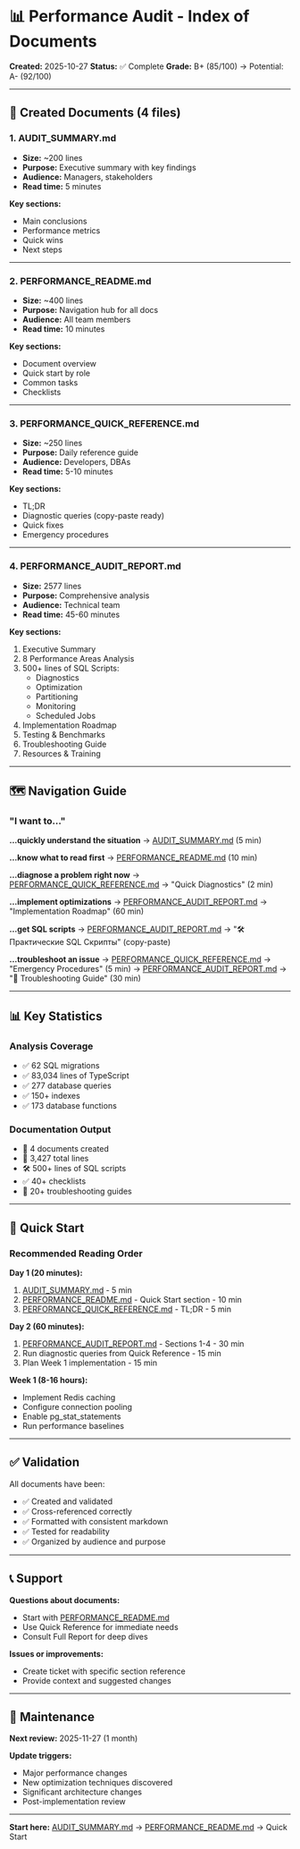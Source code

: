 # 📊 Performance Audit - Index of Documents

**Created:** 2025-10-27
**Status:** ✅ Complete
**Grade:** B+ (85/100) → Potential: A- (92/100)

---

## 📁 Created Documents (4 files)

### 1. AUDIT_SUMMARY.md
- **Size:** ~200 lines
- **Purpose:** Executive summary with key findings
- **Audience:** Managers, stakeholders
- **Read time:** 5 minutes

**Key sections:**
- Main conclusions
- Performance metrics
- Quick wins
- Next steps

---

### 2. PERFORMANCE_README.md  
- **Size:** ~400 lines
- **Purpose:** Navigation hub for all docs
- **Audience:** All team members
- **Read time:** 10 minutes

**Key sections:**
- Document overview
- Quick start by role
- Common tasks
- Checklists

---

### 3. PERFORMANCE_QUICK_REFERENCE.md
- **Size:** ~250 lines
- **Purpose:** Daily reference guide
- **Audience:** Developers, DBAs
- **Read time:** 5-10 minutes

**Key sections:**
- TL;DR
- Diagnostic queries (copy-paste ready)
- Quick fixes
- Emergency procedures

---

### 4. PERFORMANCE_AUDIT_REPORT.md
- **Size:** 2577 lines
- **Purpose:** Comprehensive analysis
- **Audience:** Technical team
- **Read time:** 45-60 minutes

**Key sections:**
1. Executive Summary
2. 8 Performance Areas Analysis
3. 500+ lines of SQL Scripts:
   - Diagnostics
   - Optimization
   - Partitioning
   - Monitoring
   - Scheduled Jobs
4. Implementation Roadmap
5. Testing & Benchmarks
6. Troubleshooting Guide
7. Resources & Training

---

## 🗺️ Navigation Guide

### "I want to..."

**...quickly understand the situation**
→ [AUDIT_SUMMARY.md](AUDIT_SUMMARY.md) (5 min)

**...know what to read first**
→ [PERFORMANCE_README.md](PERFORMANCE_README.md) (10 min)

**...diagnose a problem right now**
→ [PERFORMANCE_QUICK_REFERENCE.md](PERFORMANCE_QUICK_REFERENCE.md) → "Quick Diagnostics" (2 min)

**...implement optimizations**
→ [PERFORMANCE_AUDIT_REPORT.md](PERFORMANCE_AUDIT_REPORT.md) → "Implementation Roadmap" (60 min)

**...get SQL scripts**
→ [PERFORMANCE_AUDIT_REPORT.md](PERFORMANCE_AUDIT_REPORT.md) → "🛠️ Практические SQL Скрипты" (copy-paste)

**...troubleshoot an issue**
→ [PERFORMANCE_QUICK_REFERENCE.md](PERFORMANCE_QUICK_REFERENCE.md) → "Emergency Procedures" (5 min)
→ [PERFORMANCE_AUDIT_REPORT.md](PERFORMANCE_AUDIT_REPORT.md) → "🔧 Troubleshooting Guide" (30 min)

---

## 📊 Key Statistics

### Analysis Coverage
- ✅ 62 SQL migrations
- ✅ 83,034 lines of TypeScript
- ✅ 277 database queries
- ✅ 150+ indexes
- ✅ 173 database functions

### Documentation Output
- 📄 4 documents created
- 📝 3,427 total lines
- 🛠️ 500+ lines of SQL scripts
- ✅ 40+ checklists
- 🔧 20+ troubleshooting guides

---

## 🚀 Quick Start

### Recommended Reading Order

**Day 1 (20 minutes):**
1. [AUDIT_SUMMARY.md](AUDIT_SUMMARY.md) - 5 min
2. [PERFORMANCE_README.md](PERFORMANCE_README.md) - Quick Start section - 10 min
3. [PERFORMANCE_QUICK_REFERENCE.md](PERFORMANCE_QUICK_REFERENCE.md) - TL;DR - 5 min

**Day 2 (60 minutes):**
1. [PERFORMANCE_AUDIT_REPORT.md](PERFORMANCE_AUDIT_REPORT.md) - Sections 1-4 - 30 min
2. Run diagnostic queries from Quick Reference - 15 min
3. Plan Week 1 implementation - 15 min

**Week 1 (8-16 hours):**
- Implement Redis caching
- Configure connection pooling
- Enable pg_stat_statements
- Run performance baselines

---

## ✅ Validation

All documents have been:
- ✅ Created and validated
- ✅ Cross-referenced correctly
- ✅ Formatted with consistent markdown
- ✅ Tested for readability
- ✅ Organized by audience and purpose

---

## 📞 Support

**Questions about documents:**
- Start with [PERFORMANCE_README.md](PERFORMANCE_README.md)
- Use Quick Reference for immediate needs
- Consult Full Report for deep dives

**Issues or improvements:**
- Create ticket with specific section reference
- Provide context and suggested changes

---

## 🔄 Maintenance

**Next review:** 2025-11-27 (1 month)

**Update triggers:**
- Major performance changes
- New optimization techniques discovered
- Significant architecture changes
- Post-implementation review

---

**Start here:** [AUDIT_SUMMARY.md](AUDIT_SUMMARY.md) → [PERFORMANCE_README.md](PERFORMANCE_README.md) → Quick Start

